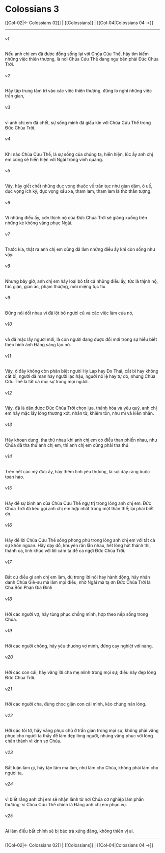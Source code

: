 # Colossians 3

[[Col-02|← Colossians 02]] | [[Colossians]] | [[Col-04|Colossians 04 →]]
***



###### v1 
Nếu anh chị em đã được đồng sống lại với Chúa Cứu Thế, hãy tìm kiếm những việc thiên thượng, là nơi Chúa Cứu Thế đang ngự bên phải Đức Chúa Trời. 

###### v2 
Hãy tập trung tâm trí vào các việc thiên thượng, đừng lo nghĩ những việc trần gian, 

###### v3 
vì anh chị em đã chết, sự sống mình đã giấu kín với Chúa Cứu Thế trong Đức Chúa Trời. 

###### v4 
Khi nào Chúa Cứu Thế, là sự sống của chúng ta, hiển hiện, lúc ấy anh chị em cũng sẽ hiển hiện với Ngài trong vinh quang. 

###### v5 
Vậy, hãy giết chết những dục vọng thuộc về trần tục như gian dâm, ô uế, dục vọng ích kỷ, dục vọng xấu xa, tham lam, tham lam là thờ thần tượng. 

###### v6 
Vì những điều ấy, cơn thịnh nộ của Đức Chúa Trời sẽ giáng xuống trên những kẻ không vâng phục Ngài. 

###### v7 
Trước kia, thật ra anh chị em cũng đã làm những điều ấy khi còn sống như vậy. 

###### v8 
Nhưng bây giờ, anh chị em hãy loại bỏ tất cả những điều ấy, tức là thịnh nộ, tức giận, gian ác, phạm thượng, môi miệng tục tĩu. 

###### v9 
Đừng nói dối nhau vì đã lột bỏ người cũ và các việc làm của nó, 

###### v10 
và đã mặc lấy người mới, là con người đang được đổi mới trong sự hiểu biết theo hình ảnh Đấng sáng tạo nó. 

###### v11 
Vậy, ở đây không còn phân biệt người Hy Lạp hay Do Thái, cắt bì hay không cắt bì, người dã man hay người lạc hậu, người nô lệ hay tự do, nhưng Chúa Cứu Thế là tất cả mọi sự trong mọi người. 

###### v12 
Vậy, đã là dân được Đức Chúa Trời chọn lựa, thánh hóa và yêu quý, anh chị em hãy mặc lấy lòng thương xót, nhân từ, khiêm tốn, nhu mì và kiên nhẫn. 

###### v13 
Hãy khoan dung, tha thứ nhau khi anh chị em có điều than phiền nhau, như Chúa đã tha thứ anh chị em, thì anh chị em cũng phải tha thứ. 

###### v14 
Trên hết các mỹ đức ấy, hãy thêm tình yêu thương, là sợi dây ràng buộc toàn hảo. 

###### v15 
Hãy để sự bình an của Chúa Cứu Thế ngự trị trong lòng anh chị em. Đức Chúa Trời đã kêu gọi anh chị em hợp nhất trong một thân thể; lại phải biết ơn. 

###### v16 
Hãy để lời Chúa Cứu Thế sống phong phú trong lòng anh chị em với tất cả sự khôn ngoan. Hãy dạy dỗ, khuyên răn lẫn nhau, hết lòng hát thánh thi, thánh ca, linh khúc với lời cảm tạ để ca ngợi Đức Chúa Trời. 

###### v17 
Bất cứ điều gì anh chị em làm, dù trong lời nói hay hành động, hãy nhân danh Chúa Giê-su mà làm mọi điều, nhờ Ngài mà tạ ơn Đức Chúa Trời là Cha.Bổn Phận Gia Đình 

###### v18 
Hỡi các người vợ, hãy tùng phục chồng mình, hợp theo nếp sống trong Chúa. 

###### v19 
Hỡi các người chồng, hãy yêu thương vợ mình, đừng cay nghiệt với nàng. 

###### v20 
Hỡi các con cái, hãy vâng lời cha mẹ mình trong mọi sự; điều này đẹp lòng Đức Chúa Trời. 

###### v21 
Hỡi các người cha, đừng chọc giận con cái mình, kẻo chúng nản lòng. 

###### v22 
Hỡi các tôi tớ, hãy vâng phục chủ ở trần gian trong mọi sự, không phải vâng phục cho người ta thấy để làm đẹp lòng người, nhưng vâng phục với lòng chân thành vì kính sợ Chúa. 

###### v23 
Bất luận làm gì, hãy tận tâm mà làm, như làm cho Chúa, không phải làm cho người ta, 

###### v24 
vì biết rằng anh chị em sẽ nhận lãnh từ nơi Chúa cơ nghiệp làm phần thưởng; vì Chúa Cứu Thế chính là Đấng anh chị em phục vụ. 

###### v25 
Ai làm điều bất chính sẽ bị báo trả xứng đáng, không thiên vị ai.

***
[[Col-02|← Colossians 02]] | [[Colossians]] | [[Col-04|Colossians 04 →]]
